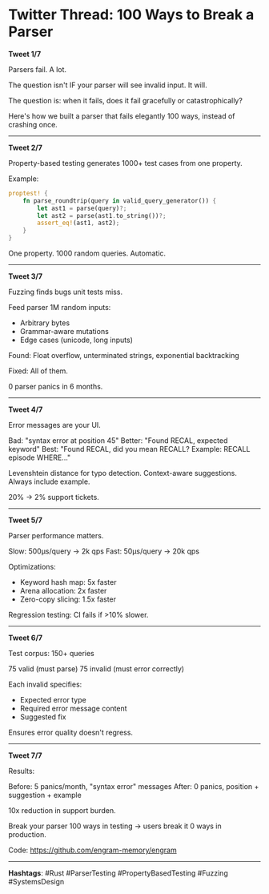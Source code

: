 # Twitter Thread: 100 Ways to Break a Parser

**Tweet 1/7**

Parsers fail. A lot.

The question isn't IF your parser will see invalid input. It will.

The question is: when it fails, does it fail gracefully or catastrophically?

Here's how we built a parser that fails elegantly 100 ways, instead of crashing once.

---

**Tweet 2/7**

Property-based testing generates 1000+ test cases from one property.

Example:
```rust
proptest! {
    fn parse_roundtrip(query in valid_query_generator()) {
        let ast1 = parse(query)?;
        let ast2 = parse(ast1.to_string())?;
        assert_eq!(ast1, ast2);
    }
}
```

One property. 1000 random queries. Automatic.

---

**Tweet 3/7**

Fuzzing finds bugs unit tests miss.

Feed parser 1M random inputs:
- Arbitrary bytes
- Grammar-aware mutations
- Edge cases (unicode, long inputs)

Found: Float overflow, unterminated strings, exponential backtracking

Fixed: All of them.

0 parser panics in 6 months.

---

**Tweet 4/7**

Error messages are your UI.

Bad: "syntax error at position 45"
Better: "Found RECAL, expected keyword"
Best: "Found RECAL, did you mean RECALL? Example: RECALL episode WHERE..."

Levenshtein distance for typo detection.
Context-aware suggestions.
Always include example.

20% → 2% support tickets.

---

**Tweet 5/7**

Parser performance matters.

Slow: 500μs/query → 2k qps
Fast: 50μs/query → 20k qps

Optimizations:
- Keyword hash map: 5x faster
- Arena allocation: 2x faster
- Zero-copy slicing: 1.5x faster

Regression testing: CI fails if >10% slower.

---

**Tweet 6/7**

Test corpus: 150+ queries

75 valid (must parse)
75 invalid (must error correctly)

Each invalid specifies:
- Expected error type
- Required error message content
- Suggested fix

Ensures error quality doesn't regress.

---

**Tweet 7/7**

Results:

Before: 5 panics/month, "syntax error" messages
After: 0 panics, position + suggestion + example

10x reduction in support burden.

Break your parser 100 ways in testing → users break it 0 ways in production.

Code: https://github.com/engram-memory/engram

---

**Hashtags**: #Rust #ParserTesting #PropertyBasedTesting #Fuzzing #SystemsDesign
